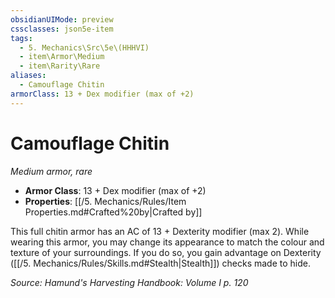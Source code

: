 ```yaml
---
obsidianUIMode: preview
cssclasses: json5e-item
tags:
  - 5. Mechanics\Src\5e\(HHHVI)
  - item\Armor\Medium
  - item\Rarity\Rare
aliases:
  - Camouflage Chitin
armorClass: 13 + Dex modifier (max of +2)
---
```

# Camouflage Chitin
*Medium armor, rare*  

- **Armor Class**: 13 + Dex modifier (max of +2)
- **Properties**: [[/5. Mechanics/Rules/Item Properties.md#Crafted%20by\|Crafted by]]

This full chitin armor has an AC of 13 + Dexterity modifier (max 2). While wearing this armor, you may change its appearance to match the colour and texture of your surroundings. If you do so, you gain advantage on Dexterity ([[/5. Mechanics/Rules/Skills.md#Stealth\|Stealth]]) checks made to hide.

*Source: Hamund's Harvesting Handbook: Volume I p. 120*
